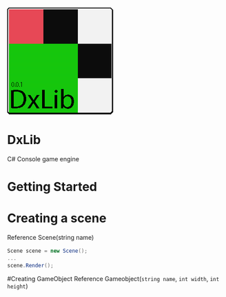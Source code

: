 ![Alt-текст](https://raw.githubusercontent.com/1dxrpz/DxLib/main/logo_.png)
# DxLib
C# Console game engine

# Getting Started

# Creating a scene
Reference
Scene(string name)
```c#
Scene scene = new Scene();
...
scene.Render();
```
#Creating GameObject
Reference 
Gameobject(`string name`, `int width`, `int height`)
